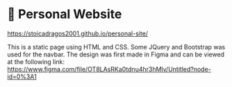 # 🌄 Personal Website
https://stoicadragos2001.github.io/personal-site/

This is a static page using HTML and CSS. Some JQuery and Bootstrap was used for the navbar. The design was first made in Figma and can be viewed at the following link: https://www.figma.com/file/OT8LAsRKa0tdnu4hr3hMlv/Untitled?node-id=0%3A1
